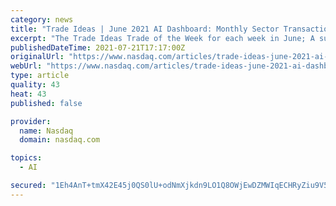 ```yaml
---
category: news
title: "Trade Ideas | June 2021 AI Dashboard: Monthly Sector Transactions and Rotations"
excerpt: "The Trade Ideas Trade of the Week for each week in June; A summary showing the number of times that HOLLY traded in the industry"
publishedDateTime: 2021-07-21T17:17:00Z
originalUrl: "https://www.nasdaq.com/articles/trade-ideas-june-2021-ai-dashboard%3a-monthly-sector-transactions-and-rotations-2021-07-21"
webUrl: "https://www.nasdaq.com/articles/trade-ideas-june-2021-ai-dashboard%3a-monthly-sector-transactions-and-rotations-2021-07-21"
type: article
quality: 43
heat: 43
published: false

provider:
  name: Nasdaq
  domain: nasdaq.com

topics:
  - AI

secured: "1Eh4AnT+tmX42E45j0QS0lU+odNmXjkdn9LO1Q8OWjEwDZMWIqECHRyZiu9V5tD+22ooCAYz/judmmb38NPpqRjSdZ7jPGd6hk8pXgnvEDBGg0iwBgIuVpCMn2X6c+QaAQAj/Byh+npvhq1B4w1qJOBR+dgi8Rc7fILwqdJKBExaVfq3NsZNu3rK+e+O2vYoquGIzSQQ8kZ0kvkfq0fA6qCOV012mF2HWxzSCbhkzOUOMytMLuzrxXdVk/+ljo44TPJA9fhuTYCckJl6Oq2mcGV3Fl3vkV9pffkbja4XREJvumvn0VFQojnWucmThtpw10o8204ZE/8Xie4QVlj8GwygIYJMmNqWAr1S5nFig14=;/KVgAvmySUAxXvjsg1e5Ag=="
---
```


